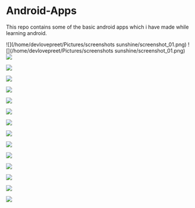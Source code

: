 # Android-Apps
This repo contains some of the basic  android apps which i have made while learning android.

![](/home/devlovepreet/Pictures/screenshots sunshine/screenshot_01.png) 
![](/home/devlovepreet/Pictures/screenshots sunshine/screenshot_01.png) 
![](https://github.com/devlovepreet/Ecommerce/blob/master/screenshots/ecommerce03.png) 

![](https://github.com/devlovepreet/Ecommerce/blob/master/screenshots/ecommerce04.png) 

![](https://github.com/devlovepreet/Ecommerce/blob/master/screenshots/ecommerce05.png) 

![](https://github.com/devlovepreet/Ecommerce/blob/master/screenshots/ecommerce06.png) 

![](https://github.com/devlovepreet/Ecommerce/blob/master/screenshots/ecommerce07.png) 

![](https://github.com/devlovepreet/Ecommerce/blob/master/screenshots/ecommerce08.png) 

![](https://github.com/devlovepreet/Ecommerce/blob/master/screenshots/ecommerce09.png) 

![](https://github.com/devlovepreet/Ecommerce/blob/master/screenshots/ecommerce10.png) 

![](https://github.com/devlovepreet/Ecommerce/blob/master/screenshots/ecommerce11.png) 

![](https://github.com/devlovepreet/Ecommerce/blob/master/screenshots/ecommerce12.png) 

![](https://github.com/devlovepreet/Ecommerce/blob/master/screenshots/ecommerce13.png) 

![](https://github.com/devlovepreet/Ecommerce/blob/master/screenshots/ecommerce14.png) 

![](https://github.com/devlovepreet/Ecommerce/blob/master/screenshots/ecommerce15.png) 

![](https://github.com/devlovepreet/Ecommerce/blob/master/screenshots/ecommerce16.png) 

